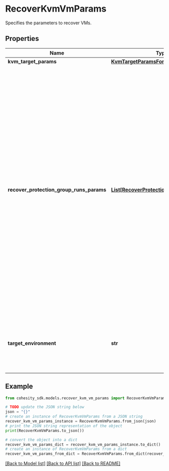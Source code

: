 # RecoverKvmVmParams

Specifies the parameters to recover VMs.

## Properties

Name | Type | Description | Notes
------------ | ------------- | ------------- | -------------
**kvm_target_params** | [**KvmTargetParamsForRecoverVm**](KvmTargetParamsForRecoverVm.md) |  | [optional] 
**recover_protection_group_runs_params** | [**List[RecoverProtectionGroupRunParams]**](RecoverProtectionGroupRunParams.md) | Specifies the Protection Group Runs params to recover. All the VM&#39;s that are successfully backed up by specified Runs will be recovered. This can be specified along with individual snapshots of VMs. User has to make sure that specified Object snapshots and Protection Group Runs should not have any intersection. For example, user cannot specify multiple Runs which has same Object or an Object snapshot and a Run which has same Object&#39;s snapshot. | [optional] 
**target_environment** | **str** | Specifies the environment of the recovery target. The corresponding params below must be filled out. | 

## Example

```python
from cohesity_sdk.models.recover_kvm_vm_params import RecoverKvmVmParams

# TODO update the JSON string below
json = "{}"
# create an instance of RecoverKvmVmParams from a JSON string
recover_kvm_vm_params_instance = RecoverKvmVmParams.from_json(json)
# print the JSON string representation of the object
print(RecoverKvmVmParams.to_json())

# convert the object into a dict
recover_kvm_vm_params_dict = recover_kvm_vm_params_instance.to_dict()
# create an instance of RecoverKvmVmParams from a dict
recover_kvm_vm_params_from_dict = RecoverKvmVmParams.from_dict(recover_kvm_vm_params_dict)
```
[[Back to Model list]](../README.md#documentation-for-models) [[Back to API list]](../README.md#documentation-for-api-endpoints) [[Back to README]](../README.md)


